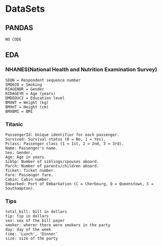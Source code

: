 # DataSets
## PANDAS
```
NO CODE
```

## EDA
### NHANES(National Health and Nutrition Examination Survey) 
```
SEQN = Respondent sequence number
SMQ020 = Smoking
RIAGENDR = Gender
RIDAGEYR = Age (years)
DMDEDUC2 = Education level
BMXWT = Weight (kg)
BMXHT = Height (cm)
BMXBMI = BMI
```
### Titanic
```
PassengerId: Unique identifier for each passenger.
Survived: Survival status (0 = No, 1 = Yes).
Pclass: Passenger class (1 = 1st, 2 = 2nd, 3 = 3rd).
Name: Passenger's name.
Sex: Gender.
Age: Age in years.
SibSp: Number of siblings/spouses aboard.
Parch: Number of parents/children aboard.
Ticket: Ticket number.
Fare: Passenger fare.
Cabin: Cabin number.
Embarked: Port of Embarkation (C = Cherbourg, Q = Queenstown, S = Southampton).
```
### Tips
```
total_bill: bill in dollars
tip: tip in dollars
sex: sex of the bill payer
smoker: wherer there were smokers in the party
day: day of the week
time: 'Lunch', 'Dinner'
size: size of the party
```




